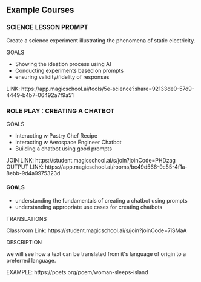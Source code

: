 <h2>Example Courses</h2>
<h3>SCIENCE LESSON PROMPT</h3>
<p>Create a science experiment illustrating the phenomena of static electricity.</p>
<p>GOALS</p>
<ul>
<li>Showing the ideation process using AI</li>
<li>Conducting experiments based on prompts</li>
  <li>ensuring validity/fidelity of responses</li>
</ul>
<p>LINK: https://app.magicschool.ai/tools/5e-science?share=92133de0-57d9-4449-b4b7-06492a7f9a51</p>
<h3>ROLE PLAY : CREATING A CHATBOT</h3>
<p>GOALS<br>
<ul>
<li>Interacting w Pastry Chef Recipe</li> 
  <li>Interacting w Aerospace Engineer Chatbot</li>
<li>Building a chatbot using good prompts</li>
</ul>
<p>JOIN LINK: https://student.magicschool.ai/s/join?joinCode=PHDzag<br>
OUTPUT LINK: https://app.magicschool.ai/rooms/bc49d566-9c55-4f1a-8ebb-9d4a9975323d</p>
<h4>GOALS</h4>
<ul>
  <li>
    understanding the fundamentals of creating a chatbot using prompts
  </li>
<li>understanding appropriate use cases for creating chatbots</li></ul>
<p>TRANSLATIONS</p>
<p>Classroom Link: https://student.magicschool.ai/s/join?joinCode=7iSMaA</p>
<p>DESCRIPTION</p>
<p>we will see how a text can be translated from it's language of origin to a preferred language.</p>
<p>EXAMPLE: https://poets.org/poem/woman-sleeps-island</p>
